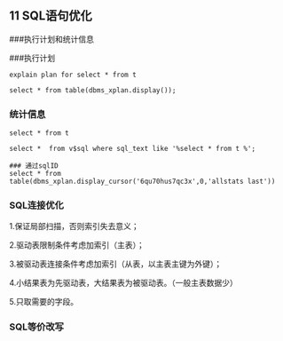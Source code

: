 ## 11 SQL语句优化

###执行计划和统计信息

###执行计划

	explain plan for select * from t 
	
	select * from table(dbms_xplan.display());

### 统计信息

	select * from t 
	
	select *  from v$sql where sql_text like '%select * from t %';
	
	### 通过sqlID
	select * from table(dbms_xplan.display_cursor('6qu70hus7qc3x',0,'allstats last'))


### SQL连接优化

1.保证局部扫描，否则索引失去意义；

2.驱动表限制条件考虑加索引（主表）；

3.被驱动表连接条件考虑加索引（从表，以主表主键为外键）；

4.小结果表为先驱动表，大结果表为被驱动表。（一般主表数据少）

5.只取需要的字段。

### SQL等价改写



